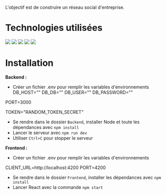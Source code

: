 L'objectif est de construire un réseau social d'entreprise.


#  Technologies utilisées

<img src="https://img.shields.io/badge/Node.js-339933?style=for-the-badge&logo=nodedotjs&logoColor=white" /> <img src="https://img.shields.io/badge/Express.js-000000?style=for-the-badge&logo=express&logoColor=white" /> <img src="https://img.shields.io/badge/Sass-CC6699?style=for-the-badge&logo=sass&logoColor=white" /> <img src="https://img.shields.io/badge/MySQL-005C84?style=for-the-badge&logo=mysql&logoColor=white" /> <img src="https://camo.githubusercontent.com/4e4a3b5c3e9c00501ec866e2f2466c5a6032f838aca5f2cf3b14450e39e8a2f0/68747470733a2f2f696d672e736869656c64732e696f2f62616467652f72656163742532302d2532333230323332612e7376673f267374796c653d666f722d7468652d6261646765266c6f676f3d7265616374266c6f676f436f6c6f723d253233363144414642"/>
 



# Installation

**Backend :**
- Créer un fichier .env pour remplir les variables d'environnements
DB_HOST=""
DB_DB=""
DB_USER=""
DB_PASSWORD=""
<!-- SERVER -->
PORT=3000
<!-- TOKEN -->
TOKEN="RANDOM_TOKEN_SECRET"

- Se rendre dans le dossier `Backend`, installer Node et toute les dépendances avec `npm install`
- Lancer le serveur avec `npm run dev`
- Utiliser `Ctrl+C` pour stopper le serveur


**Frontend :**
- Créer un fichier .env pour remplir les variables d'environnements
<!-- SERVER -->
CLIENT_URL=http://localhost:4200
PORT=4200
- Se rendre dans le dossier `Frontend`, installer les dépendances avec `npm install`
- Lancer React avec la commande `npm start`
